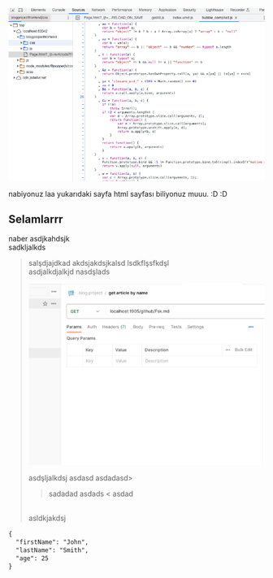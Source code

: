 ![img.png](img.png)

nabiyonuz laa yukarıdaki sayfa html sayfası biliyonuz muuu. :D :D 

## Selamlarrr

naber
asdjkahdsjk
<br>
sadkljalkds
>salşdjajdkad
> akdsjakdsjkalsd
> lsdkflşsfkdşl<br>
> asdjalkdjalkjd nasdşlads
>
> ![img_1.png](img_1.png)
>
> asdşljalkdsj
asdasd
asdadasd>
>>sadadad
> asdads
<<img src="">
> asdad
> <br>
> asldkjakdsj


```
{
  "firstName": "John",
  "lastName": "Smith",
  "age": 25
}
```
